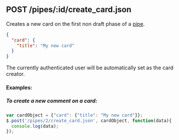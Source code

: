 ## POST /pipes/:id/create_card.json

Creates a new card on the first non draft phase of a [pipe](pipe.md). 

```json
{
  "card": {
    "title": "My new card"
  }
}
```
The currently authenticated user will be automatically set as the card creator.

#### Examples:

##### To create a new comment on a card:

```javascript
var cardObject = {"card": {"title": "My new card"}};
$.post('/pipes/2/create_card.json', cardObject, function(data){
  console.log(data);
});
```
